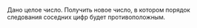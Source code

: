 Дано целое число. Получить новое число, в котором порядок следования
соседних цифр будет противоположным.

